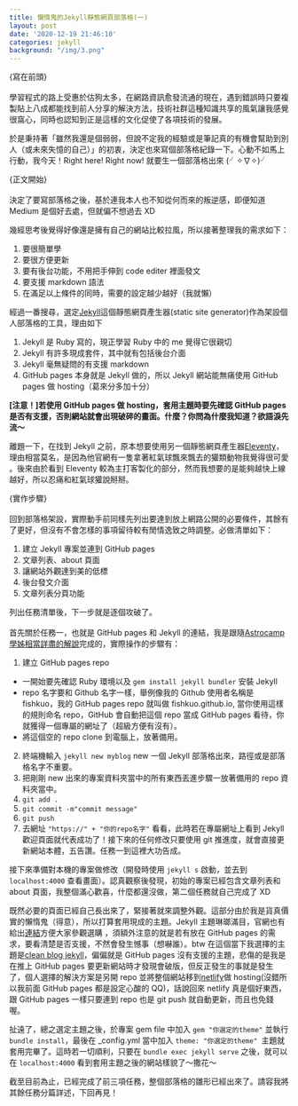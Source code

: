 ```yaml
---
title: 懶惰鬼的Jekyll靜態網頁部落格(一)
layout: post
date: '2020-12-19 21:46:10'
categories: jekyll
background: "/img/3.png"
---
```


{寫在前頭}<br><br>
學習程式的路上受惠於估狗太多，在網路資訊愈發流通的現在，遇到錯誤時只要複製貼上八成都能找到前人分享的解決方法，技術社群這種知識共享的風氣讓我感覺很窩心，同時也認知到正是這樣的文化促使了各項技術的發展。

於是秉持著「雖然我還是個弱弱，但說不定我的經驗或是筆記真的有機會幫助到別人（或未來失憶的自己）」的初衷，決定也來寫個部落格紀錄一下。心動不如馬上行動，我今天！Right here! Right now! 就要生一個部落格出來 (╯✧∇✧)╯

{正文開始}<br><br>
決定了要寫部落格之後，基於連我本人也不知從何而來的叛逆感，即便知道 Medium 是個好去處，但就偏不想過去 XD

幾經思考後覺得好像還是擁有自己的網站比較拉風，所以接著整理我的需求如下：

1. 要很簡單學
2. 要很方便更新
3. 要有後台功能，不用把手伸到 code editer 裡面發文
4. 要支援 markdown 語法
5. 在滿足以上條件的同時，需要的設定越少越好（我就懶）

經過一番搜尋，選定[Jekyll](https://jekyllrb.com/)這個靜態網頁產生器(static site generator)作為架設個人部落格的工具，理由如下

1. Jekyll 是 Ruby 寫的，現正學習 Ruby 中的 me 覺得它很親切
2. Jekyll 有許多現成套件，其中就有包括後台介面
3. Jekyll 毫無疑問的有支援 markdown
4. GitHub pages 本身就是 Jekyll 做的，所以 Jekyll 網站能無痛使用 GitHub pages 做 hosting（葛來分多加十分）<br>

**[注意！]若使用 GitHub pages 做 hosting，套用主題時要先確認 GitHub pages 是否有支援，否則網站就會出現破碎的畫面。什麼？你問為什麼我知道？欲語淚先流～**

離題一下，在找到 Jekyll 之前，原本想要使用另一個靜態網頁產生器[Eleventy](https://www.11ty.dev/)，理由相當莫名，是因為他官網有一隻拿著紅氣球飄來飄去的獾類動物我覺得很可愛 。後來由於看到 Eleventy 較為主打客製化的部分，然而我想要的是能夠越快上線越好，所以忍痛和紅氣球獾說掰掰。

{實作步驟}<br><br>
回到部落格架設，實際動手前同樣先列出要達到放上網路公開的必要條件，其餘有了更好，但沒有不會怎樣的事項留待較有閒情逸致之時調整。必做清單如下：

1. 建立 Jekyll 專案並連到 GitHub pages
2. 文章列表、about 頁面
3. 讓網站外觀達到美的低標
4. 後台發文介面
5. 文章列表分頁功能

列出任務清單後，下一步就是逐個攻破了。<br><br>
首先關於任務一，也就是 GitHub pages 和 Jekyll 的連結，我是跟隨[Astrocamp 學姊相當詳盡的解說](https://tingtinghsu.github.io/blog/articles/2018-08-25-github_jekyll_blog)完成的，實際操作的步驟有：

1. 建立 GitHub pages repo

- 一開始要先確認 Ruby 環境以及 `gem install jekyll bundler` 安裝 Jekyll
- repo 名字要和 Github 名字一樣，舉例像我的 Github 使用者名稱是 fishkuo，我的 GitHub pages repo 就叫做 fishkuo.github.io, 當你使用這樣的規則命名 repo，GitHub 會自動把這個 repo 當成 GitHub pages 看待，你就獲得一個專屬的網址了（超級方便有沒有）。
- 將這個空的 repo clone 到電腦上，放著備用。

2.  終端機輸入 `jekyll new myblog` new 一個 Jekyll 部落格出來，路徑或是部落格名字不重要。
3.  把剛剛 new 出來的專案資料夾當中的所有東西丟進步驟一放著備用的 repo 資料夾當中。
4.  `git add .`
5.  `git commit -m"commit message"`
6.  `git push`
7.  去網址 `"https://" + "你的repo名字"` 看看，此時若在專屬網址上看到 Jekyll 歡迎頁面就代表成功了！接下來的任何修改只要使用 git 推進度，就會直接更新網站本體，五告讚。任務一到這裡大功告成。

接下來準備對本機的專案做修改（開發時使用 `jekyll s` 啟動，並去到 `localhost:4000` 查看畫面）。認真觀察後發現，初始的專案已經包含文章列表和 about 頁面，我整個滿心歡喜，什麼都還沒做，第二個任務就自己完成了 XD

既然必要的頁面已經自己長出來了，緊接著就來調整外觀。這部分由於我是貨真價實的懶惰鬼（得意），所以打算套用現成的主題。Jekyll 主題琳瑯滿目，官網也有給出[連結](https://jekyllrb.com/docs/themes/)方便大家參觀選購 ，須額外注意的就是若有放在 GitHub pages 的需求，要看清楚是否支援，不然會發生憾事（想嚇誰）。btw 在這個當下我選擇的主題是[clean blog jekyll](https://github.com/startbootstrap/startbootstrap-clean-blog-jekyll)，偏偏就是 GitHub pages 沒有支援的主題，悲傷的是我是在推上 GitHub pages 要更新網站時才發現會破版，但反正發生的事就是發生了，個人選擇的解決方案是另開 repo 並將整個網站移到[netlify](https://app.netlify.com/)做 hosting(沒錯所以我前面 GitHub pages 都是設定心酸的 QQ)，話說回來 netlify 真是個好東西，跟 GitHub pages 一樣只要連到 repo 也是 git push 就自動更新，而且也免錢喔。

扯遠了，總之選定主題之後，於專案 gem file 中加入 `gem "你選定的theme"` 並執行 `bundle install`，最後在 \_config.yml 當中加入 `theme: "你選定的theme" `主題就套用完畢了。這時若一切順利，只要在 `bundle exec jekyll serve` 之後，就可以在 `localhost:4000` 看到套用主題之後的網站樣貌了～撒花～

截至目前為止，已經完成了前三項任務，整個部落格的雛形已經出來了。請容我將其餘任務分篇詳述，下回再見！
